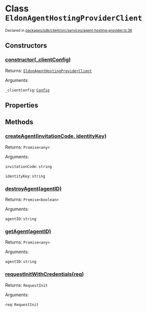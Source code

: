 # Class `EldonAgentHostingProviderClient`
<sub>Declared in [packages/sdk/client/src/services/agent-hosting-provider.ts:36](https://github.com/dxos/dxos/blob/5efa14d7c/packages/sdk/client/src/services/agent-hosting-provider.ts#L36)</sub>




## Constructors
### [constructor(_clientConfig)](https://github.com/dxos/dxos/blob/5efa14d7c/packages/sdk/client/src/services/agent-hosting-provider.ts#L38)




Returns: <code>[EldonAgentHostingProviderClient](/api/@dxos/client/classes/EldonAgentHostingProviderClient)</code>

Arguments: 

`_clientConfig`: <code>[Config](/api/@dxos/react-client/classes/Config)</code>



## Properties


## Methods
### [createAgent(invitationCode, identityKey)](https://github.com/dxos/dxos/blob/5efa14d7c/packages/sdk/client/src/services/agent-hosting-provider.ts#L60)




Returns: <code>Promise&lt;any&gt;</code>

Arguments: 

`invitationCode`: <code>string</code>

`identityKey`: <code>string</code>


### [destroyAgent(agentID)](https://github.com/dxos/dxos/blob/5efa14d7c/packages/sdk/client/src/services/agent-hosting-provider.ts#L119)




Returns: <code>Promise&lt;boolean&gt;</code>

Arguments: 

`agentID`: <code>string</code>


### [getAgent(agentID)](https://github.com/dxos/dxos/blob/5efa14d7c/packages/sdk/client/src/services/agent-hosting-provider.ts#L88)




Returns: <code>Promise&lt;any&gt;</code>

Arguments: 

`agentID`: <code>string</code>


### [requestInitWithCredentials(req)](https://github.com/dxos/dxos/blob/5efa14d7c/packages/sdk/client/src/services/agent-hosting-provider.ts#L50)




Returns: <code>RequestInit</code>

Arguments: 

`req`: <code>RequestInit</code>


